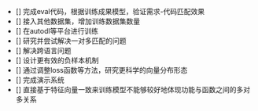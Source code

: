 - [] 完成eval代码，根据训练成果模型，验证需求-代码匹配效果
- [] 接入其他数据集，增加训练数据集数量
- [] 在autodl等平台进行训练
- [] 研究并尝试解决一对多匹配的问题
- [] 解决跨语言问题
- [] 设计更有效的负样本机制
- [] 通过调整loss函数等方法，研究更科学的向量分布形态
- [] 完成演示系统
- [] 直接基于特征向量一致来训练模型不能够较好地体现功能与函数之间的多对多关系